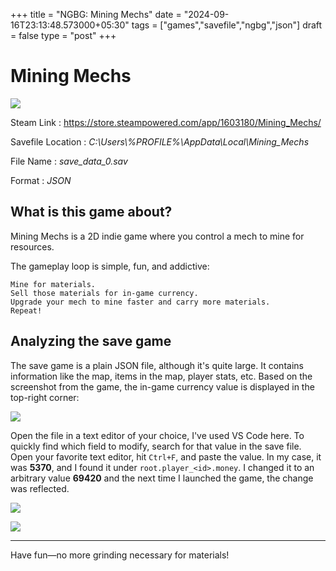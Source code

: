 +++
title = "NGBG: Mining Mechs"
date = "2024-09-16T23:13:48.573000+05:30"
tags = ["games","savefile","ngbg","json"]
draft = false
type = "post"
+++

# Mining Mechs

![](/images/ngbg/mining_mechs/1.png)

Steam Link : https://store.steampowered.com/app/1603180/Mining_Mechs/

Savefile Location : _C:\Users\\%PROFILE%\AppData\Local\Mining_Mechs_

File Name : _save_data_0.sav_

Format : _JSON_

## What is this game about?

Mining Mechs is a 2D indie game where you control a mech to mine for resources.

The gameplay loop is simple, fun, and addictive:

    Mine for materials.
    Sell those materials for in-game currency.
    Upgrade your mech to mine faster and carry more materials.
    Repeat!

## Analyzing the save game

The save game is a plain JSON file, although it's quite large. It contains information like the map, items in the map, player stats, etc. Based on the screenshot from the game, the in-game currency value is displayed in the top-right corner:

![](/images/ngbg/mining_mechs/2.png)

Open the file in a text editor of your choice, I've used VS Code here.
To quickly find which field to modify, search for that value in the save file. Open your favorite text editor, hit `Ctrl+F`, and paste the value. In my case, it was __5370__, and I found it under `root.player_<id>.money`. I changed it to an arbitrary value __69420__ and the next time I launched the game, the change was reflected.

![](/images/ngbg/mining_mechs/3.png)


![](/images/ngbg/mining_mechs/4.png)

---

Have fun—no more grinding necessary for materials!